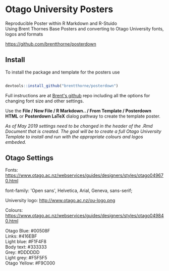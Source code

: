# Otago University Posters  

Reproducible Poster within R Markdown and R-Stuido  
Using Brent Thornes Base Posters and converting to Otago University fonts, logos and formats

https://github.com/brentthorne/posterdown

## Install
To install the package and template for the posters use 

```r

devtools::install_github("brentthorne/posterdown")

```  

Full instructions are at [Brent's github](https://github.com/brentthorne/posterdown) repo including all the options for changing font size and other settings.

Use the **File / New File / R Markdown.. / From Template / Posterdown HTML**  or **Posterdown LaTeX** dialog pathway to create the template poster.

*As of May 2019 settings need to be changed in the header of the .Rmd Document that is created. The goal will be to create a full Otago University Template to install and run with the appropriate colours and logos embeded.*

## Otago Settings

Fonts:
https://www.otago.ac.nz/webservices/guides/designers/styles/otago049670.html

font-family: 'Open sans', Helvetica, Arial, Geneva, sans-serif;

University logo: http://www.otago.ac.nz/ou-logo.png

Colours:
https://www.otago.ac.nz/webservices/guides/designers/styles/otago049840.html

Otago Blue: #00508F  
Links: #416EBF  
Light blue: #F1F4F8  
Body text: #333333  
Grey: #DDDDDD  
Light grey: #F5F5F5  
Otago Yellow: #F9C000  


